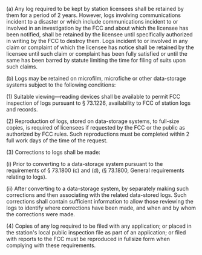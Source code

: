 (a) Any log required to be kept by station licensees shall be retained by them for a period of 2 years. However, logs involving communications incident to a disaster or which include communications incident to or involved in an investigation by the FCC and about which the licensee has been notified, shall be retained by the licensee until specifically authorized in writing by the FCC to destroy them. Logs incident to or involved in any claim or complaint of which the licensee has notice shall be retained by the licensee until such claim or complaint has been fully satisfied or until the same has been barred by statute limiting the time for filing of suits upon such claims.

(b) Logs may be retained on microfilm, microfiche or other data-storage systems subject to the following conditions:

(1) Suitable viewing—reading devices shall be available to permit FCC inspection of logs pursuant to § 73.1226, availability to FCC of station logs and records.

(2) Reproduction of logs, stored on data-storage systems, to full-size copies, is required of licensees if requested by the FCC or the public as authorized by FCC rules. Such reproductions must be completed within 2 full work days of the time of the request.

(3) Corrections to logs shall be made:
              

(i) Prior to converting to a data-storage system pursuant to the requirements of § 73.1800 (c) and (d), (§ 73.1800, General requirements relating to logs).

(ii) After converting to a data-storage system, by separately making such corrections and then associating with the related data-stored logs. Such corrections shall contain sufficient information to allow those reviewing the logs to identify where corrections have been made, and when and by whom the corrections were made.

(4) Copies of any log required to be filed with any application; or placed in the station's local public inspection file as part of an application; or filed with reports to the FCC must be reproduced in fullsize form when complying with these requirements.


